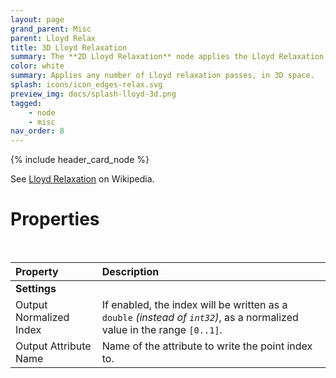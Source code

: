 ```yaml
---
layout: page
grand_parent: Misc
parent: Lloyd Relax
title: 3D Lloyd Relaxation
summary: The **2D Lloyd Relaxation** node applies the Lloyd Relaxation algorithm in 3D.
color: white
summary: Applies any number of Lloyd relaxation passes, in 3D space.
splash: icons/icon_edges-relax.svg
preview_img: docs/splash-lloyd-3d.png
tagged: 
    - node
    - misc
nav_order: 8
---
```


{% include header_card_node %}

See [Lloyd Relaxation](https://en.wikipedia.org/wiki/Lloyd%27s_algorithm) on Wikipedia.

# Properties
<br>

| Property       | Description          |
|:-------------|:------------------|
|**Settings**||
| Output Normalized Index           | If enabled, the index will be written as a `double` *(instead of `int32`)*, as a normalized value in the range `[0..1]`.  |
| Output Attribute Name           | Name of the attribute to write the point index to. |